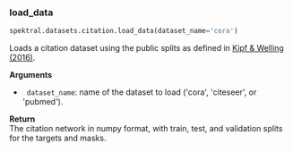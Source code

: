 ### load_data


```python
spektral.datasets.citation.load_data(dataset_name='cora')
```



Loads a citation dataset using the public splits as defined in
[Kipf & Welling (2016)](https://arxiv.org/abs/1609.02907).

**Arguments**  

- ` dataset_name`: name of the dataset to load ('cora', 'citeseer', or
'pubmed').

**Return**  
 The citation network in numpy format, with train, test, and
validation splits for the targets and masks.
